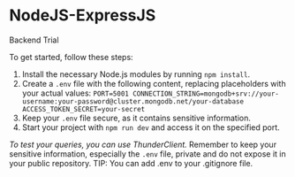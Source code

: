 # NodeJS-ExpressJS
Backend Trial

To get started, follow these steps:
1. Install the necessary Node.js modules by running `npm install`.
2. Create a `.env` file with the following content, replacing placeholders with your actual values:
   ``
   PORT=5001
   CONNECTION_STRING=mongodb+srv://your-username:your-password@cluster.mongodb.net/your-database
   ACCESS_TOKEN_SECRET=your-secret
   ``
3. Keep your `.env` file secure, as it contains sensitive information.
4. Start your project with `npm run dev` and access it on the specified port.

*To test your queries, you can use ThunderClient.* 
Remember to keep your sensitive information, especially the `.env` file, private and do not expose it in your public repository. 
TIP: You can add .env to your .gitignore file.


